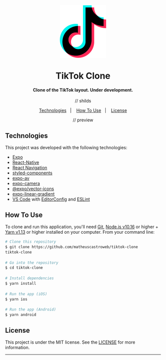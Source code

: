 <h1 align="center">
<img alt="tiktokclone" title="tiktokclone" src=".github/tiktok.png" width="150px" />
    <br><br>
    TikTok Clone
</h1>

<h4 align="center">
Clone of the TikTok layout. Under development.
</h4>

<p align="center">
  // shilds
</p>

<p align="center">
  <a href="#technologies">Technologies</a>&nbsp;&nbsp;&nbsp;|&nbsp;&nbsp;&nbsp;
  <a href="#how-to-use">How To Use</a>&nbsp;&nbsp;&nbsp;|&nbsp;&nbsp;&nbsp;
  <a href="#license">License</a>
</p>

<p align="center">
 // preview
</p>

## Technologies

This project was developed with the following technologies:

- [Expo](https://expo.io/)
- [React-Native](https://facebook.github.io/react-native/)
- [React Navigation](https://reactnavigation.org/)
- [styled-components](https://www.styled-components.com/)
- [expo-av](https://docs.expo.io/versions/latest/sdk/av/)
- [expo-camera](https://docs.expo.io/versions/latest/sdk/camera/)
- [@expo/vector-icons](https://expo.github.io/vector-icons/)
- [expo-linear-gradient](https://docs.expo.io/versions/latest/sdk/linear-gradient/)
- [VS Code][vc] with [EditorConfig][vceditconfig] and [ESLint][vceslint]

## How To Use

To clone and run this application, you'll need [Git](https://git-scm.com), [Node.js v10.16][nodejs] or higher + [Yarn v1.13][yarn] or higher installed on your computer. From your command line:

```bash
# Clone this repository
$ git clone https://github.com/matheuscastroweb/tiktok-clone
tiktok-clone

# Go into the repository
$ cd tiktok-clone

# Install dependencies
$ yarn install

# Run the app (iOS)
$ yarn ios

# Run the app (Android)
$ yarn android
```

## License

This project is under the MIT license. See the [LICENSE](https://github.com/matheuscastroweb/tiktok-clone/blob/master/LICENSE) for more information.

---

[nodejs]: https://nodejs.org/
[yarn]: https://yarnpkg.com/
[vc]: https://code.visualstudio.com/
[vceditconfig]: https://marketplace.visualstudio.com/items?itemName=EditorConfig.EditorConfig
[vceslint]: https://marketplace.visualstudio.com/items?itemName=dbaeumer.vscode-eslint
